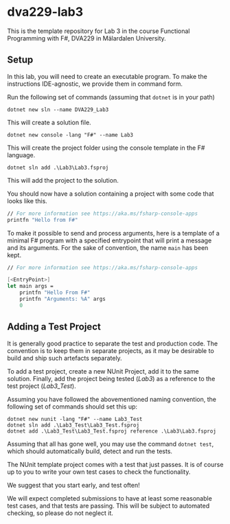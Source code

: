 # dva229-lab3
This is the template repository for Lab 3 in the course Functional Programming with F#, DVA229 in Mälardalen University.

## Setup
In this lab, you will need to create an executable program. To make the instructions IDE-agnostic, we provide them in command form.

Run the following set of commands (assuming that `dotnet` is in your path)

`dotnet new sln --name DVA229_Lab3`

This will create a solution file.

`dotnet new console -lang "F#" --name Lab3`

This will create the project folder using the console template in the F# language.

`dotnet sln add .\Lab3\Lab3.fsproj`

This will add the project to the solution.

You should now have a solution containing a project with some code that looks like this.
```fs
// For more information see https://aka.ms/fsharp-console-apps
printfn "Hello from F#"
```

To make it possible to send and process arguments, here is a template of a minimal F# program with a specified entrypoint that will print a message and its arguments. For the sake of convention, the name `main` has been kept.
```fs
// For more information see https://aka.ms/fsharp-console-apps

[<EntryPoint>]
let main args = 
    printfn "Hello From F#"
    printfn "Arguments: %A" args
    0
```

## Adding a Test Project
It is generally good practice to separate the test and production code. The convention is to keep them in separate projects, as it may be desirable to build and ship such artefacts separately.

To add a test project, create a new NUnit Project, add it to the same solution. Finally, add the project being tested (*Lab3*) as a reference to the test project (*Lab3_Test*).

Assuming you have followed the abovementioned naming convention, the following set of commands should set this up:

```
dotnet new nunit -lang "F#" --name Lab3_Test
dotnet sln add .\Lab3_Test\Lab3_Test.fsproj
dotnet add .\Lab3_Test\Lab3_Test.fsproj reference .\Lab3\Lab3.fsproj
```

Assuming that all has gone well, you may use the command `dotnet test`, which should automatically build, detect and run the tests.

The NUnit template project comes with a test that just passes. It is of course up to you to write your own test cases to check the functionality. 

We suggest that you start early, and test often!

We will expect completed submissions to have at least some reasonable test cases, and that tests are passing. This will be subject to automated checking, so please do not neglect it.
